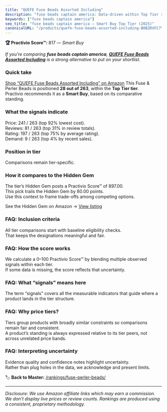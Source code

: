 ```yaml
---
title: "QUEFE Fuse Beads Assorted Including"
description: "fuse beads captain america: Data-driven within Top Tier ranking using the Practivio Score™. Positioned by quality, value, demand, findability, momentum."
keywords: ["fuse beads captain america"]
seo_title: "fuse beads captain america — Smart Buy Top Tier (2025)"
canonicalURL: "/products/quefe-fuse-beads-assorted-including-B0BZRXFC7Y/"
---
```


**🏆 Practivio Score™:** 817 — _Smart Buy_


*If you're comparing **fuse beads captain america**, **[QUEFE Fuse Beads Assorted Including](https://www.amazon.com/dp/B0BZRXFC7Y?tag=practivio-20)** is a strong alternative to put on your shortlist.*
### Quick take
[Shop “QUEFE Fuse Beads Assorted Including” on Amazon](https://www.amazon.com/dp/B0BZRXFC7Y?tag=practivio-20)
This Fuse & Perler Beads is positioned **28 out of 263**, within the **Top Tier tier**.  
Practivio recommends it as a **Smart Buy**, based on its comparative standing.

### What the signals indicate
Price: 241 / 263 (top 92% lowest cost).  
Reviews: 81 / 263 (top 31% in review totals).  
Rating: 197 / 263 (top 75% by average rating).  
Demand: 9 / 263 (top 4% by recent sales).

### Position in tier
Comparisons remain tier-specific.

### How it compares to the Hidden Gem
The tier’s Hidden Gem posts a Practivio Score™ of 897.00.  
This pick trails the Hidden Gem by 80.00 points.  
Use this context to frame trade-offs among competing options.  

See the Hidden Gem on Amazon → [View listing](https://www.amazon.com/dp/B000ZDME7Y?tag=practivio-20)

### FAQ: Inclusion criteria
All tier comparisons start with baseline eligibility checks.  
That keeps the designations meaningful and fair.

### FAQ: How the score works
We calculate a 0–100 Practivio Score™ by blending multiple observed signals within each tier.  
If some data is missing, the score reflects that uncertainty.

### FAQ: What “signals” means here
The term “signals” covers all the measurable indicators that guide where a product lands in the tier structure.

### FAQ: Why price tiers?
Tiers group products with broadly similar constraints so comparisons remain fair and consistent.  
A product’s standing is always expressed relative to its tier peers, not across unrelated price bands.

### FAQ: Interpreting uncertainty
Evidence quality and confidence notes highlight uncertainty.  
Rather than plug holes in the data, we acknowledge and present limits.


🏷️ **Back to Master:** [/rankings/fuse-perler-beads/](/rankings/fuse-perler-beads/)

---
_Disclosure: We use Amazon affiliate links which may earn a commission. We don’t display live prices or review counts. Rankings are produced using a consistent, proprietary methodology._
